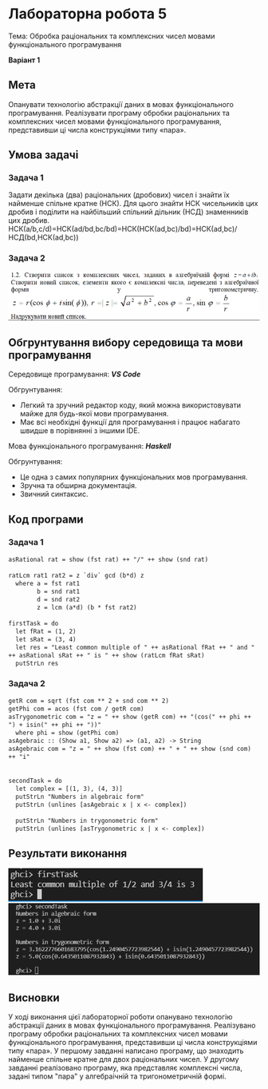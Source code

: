 # Лабораторна робота 5

Тема: Обробка раціональних та комплексних чисел мовами функціонального програмування

**Варіант 1**

## Мета

Опанувати технологію абстракції даних в мовах функціонального програмування. Реалізувати програму обробки раціональних та комплексних чисел мовами функціонального програмування, представивши ці числа конструкціями типу «пара».

## Умова задачі

### Задача 1
Задати декілька (два) раціональних (дробових) чисел і знайти їх найменше спільне кратне (НСК). Для цього знайти НСК чисельників цих дробив і поділити на найбільший спільний дільник (НСД) знаменників цих дробив. 
НСК(a/b,c/d)=НСК(ad/bd,bc/bd)=НСК(НСК(ad,bc)/bd)=НСК(ad,bc)/НСД(bd,НСК(ad,bc)) 

### Задача 2
![Lab 5 Task 2](img/lab_5/task_2.png)

## Обгрунтування вибору середовища та мови програмування

Середовище програмування: ***VS Code***

Обгрунтування:

- Легкий та зручний редактор коду, який можна використовувати майже для будь-якої мови програмування.
- Має всі необхідні функції для програмування і працює набагато швидше в порівнянні з іншими IDE.

Мова функціонального програмування: ***Haskell***

Обгрунтування:

- Це одна з самих популярних функціональних мов програмування.
- Зручна та обширна документація.
- Звичний синтаксис.

## Код програми

### Задача 1
```
asRational rat = show (fst rat) ++ "/" ++ show (snd rat)

ratLcm rat1 rat2 = z `div` gcd (b*d) z
  where a = fst rat1
        b = snd rat1
        d = snd rat2
        z = lcm (a*d) (b * fst rat2) 

firstTask = do
  let fRat = (1, 2)
  let sRat = (3, 4)
  let res = "Least common multiple of " ++ asRational fRat ++ " and " ++ asRational sRat ++ " is " ++ show (ratLcm fRat sRat)
  putStrLn res
```

### Задача 2
```
getR com = sqrt (fst com ** 2 + snd com ** 2)
getPhi com = acos (fst com / getR com)
asTrygonometric com = "z = " ++ show (getR com) ++ "(cos(" ++ phi ++ ") + isin(" ++ phi ++ "))"
  where phi = show (getPhi com)
asAgebraic :: (Show a1, Show a2) => (a1, a2) -> String 
asAgebraic com = "z = " ++ show (fst com) ++ " + " ++ show (snd com) ++ "i"


secondTask = do
  let complex = [(1, 3), (4, 3)]
  putStrLn "Numbers in algebraic form"
  putStrLn (unlines [asAgebraic x | x <- complex])

  putStrLn "Numbers in trygonometric form"
  putStrLn (unlines [asTrygonometric x | x <- complex])
```

## Результати виконання

![Lab 5 Task 1 Results](img/lab_5/task_1_results.png)
![Lab 5 Task 2 Results](img/lab_5/task_2_results.png)

## Висновки

У ході виконання цієї лабораторної роботи опанувано технологію абстракції даних в мовах функціонального програмування. Реалізувано програму обробки раціональних та комплексних чисел мовами функціонального програмування, представивши ці числа конструкціями типу «пара».
У першому завданні написано програму, що знаходить найменше спільне кратне для двох раціональних чисел.
У другому завданні реалізовано програму, яка представляє комплексні числа, задані типом "пара" у алгебраічній та тригонометричній формі.